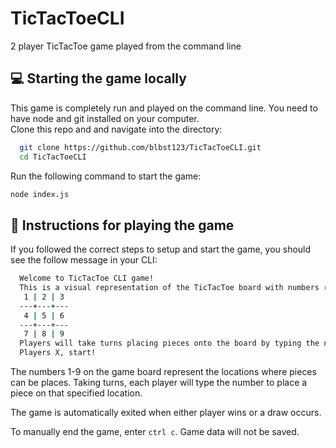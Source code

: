 # TicTacToeCLI
2 player TicTacToe game played from the command line

## 💻 Starting the game locally

This game is completely run and played on the command line. You need to have node and git installed on your computer.<br />
Clone this repo and and navigate into the directory:
  ```sh
    git clone https://github.com/blbst123/TicTacToeCLI.git
    cd TicTacToeCLI
  ```

Run the following command to start the game:
  ```sh
  node index.js
  ```

## 🚀 Instructions for playing the game

If you followed the correct steps to setup and start the game, you should see the follow message in your CLI:
  ```sh
    Welcome to TicTacToe CLI game!
    This is a visual representation of the TicTacToe board with numbers representing locations:
     1 | 2 | 3 
    ---+---+---
     4 | 5 | 6 
    ---+---+---
     7 | 8 | 9 
    Players will take turns placing pieces onto the board by typing the number located at that spot.
    Players X, start!
  ```
The numbers 1-9 on the game board represent the locations where pieces can be places. Taking turns, each player will type
the number to place a piece on that specified location.

The game is automatically exited when either player wins or a draw occurs.

To manually end the game, enter `ctrl c`. Game data will not be saved.